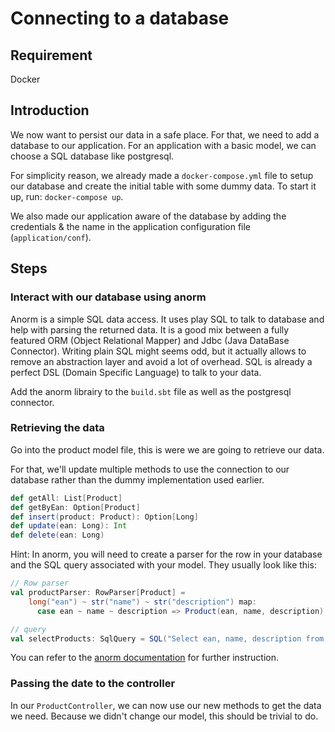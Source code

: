 # Connecting to a database

## Requirement

Docker

## Introduction

We now want to persist our data in a safe place. For that, we need to add a database to our application. For an application with a basic model, we can choose a SQL database like postgresql.

For simplicity reason, we already made a `docker-compose.yml` file to setup our database and create the initial table with some dummy data. To start it up, run: `docker-compose up`.

We also made our application aware of the database by adding the credentials & the name in the application configuration file (`application/conf`).

## Steps

### Interact with our database using anorm

Anorm is a simple SQL data access. It uses play SQL to talk to database and help with parsing the returned data. It is a good mix between a fully featured ORM (Object Relational Mapper) and Jdbc (Java DataBase Connector). Writing plain SQL might seems odd, but it actually allows to remove an abstraction layer and avoid a lot of overhead. SQL is already a perfect DSL (Domain Specific Language) to talk to your data.

Add the anorm librairy to the `build.sbt` file as well as the postgresql connector.

### Retrieving the data

Go into the product model file, this is were we are going to retrieve our data.

For that, we'll update multiple methods to use the connection to our database rather than the dummy implementation used earlier.

```scala
def getAll: List[Product]
def getByEan: Option[Product]
def insert(product: Product): Option[Long]
def update(ean: Long): Int
def delete(ean: Long)
```

Hint: In anorm, you will need to create a parser for the row in your database and the SQL query associated with your model. They usually look like this:

```scala
// Row parser
val productParser: RowParser[Product] =
    long("ean") ~ str("name") ~ str("description") map:
      case ean ~ name ~ description => Product(ean, name, description)

// query
val selectProducts: SqlQuery = SQL("Select ean, name, description from products order by ean asc")
```

You can refer to the [anorm documentation](https://playframework.github.io/anorm) for further instruction.

### Passing the date to the controller

In our `ProductController`, we can now use our new methods to get the data we need. Because we didn't change our model, this should be trivial to do.
